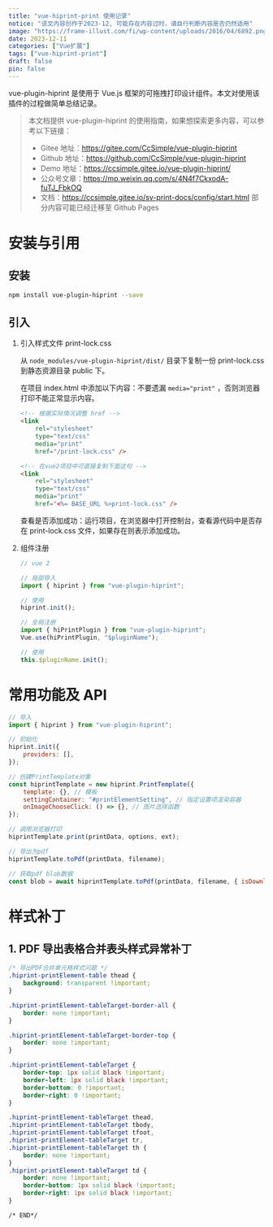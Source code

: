 ```yaml
---
title: "vue-hiprint-print 使用记录"
notice: "该文内容创作于2023-12, 可能存在内容过时，请自行判断内容是否仍然适用"
image: "https://frame-illust.com/fi/wp-content/uploads/2016/04/6892.png"
date: 2023-12-11
categories: ["Vue扩展"]
tags: ["vue-hiprint-print"]
draft: false
pin: false
---
```


vue-plugin-hiprint 是使用于 Vue.js 框架的可拖拽打印设计组件。本文对使用该插件的过程做简单总结记录。

> 本文档提供 vue-plugin-hiprint 的使用指南，如果想探索更多内容，可以参考以下链接：
>
> -   Gitee 地址：https://gitee.com/CcSimple/vue-plugin-hiprint
> -   Github 地址：https://github.com/CcSimple/vue-plugin-hiprint
> -   Demo 地址：https://ccsimple.gitee.io/vue-plugin-hiprint/
> -   公众号文章：https://mp.weixin.qq.com/s/4N4f7CkxodA-fuTJ_FbkOQ
> -   文档：https://ccsimple.gitee.io/sv-print-docs/config/start.html
>     部分内容可能已经迁移至 Github Pages

# 安装与引用

## 安装

```bash
npm install vue-plugin-hiprint --save
```

## 引入

1. 引入样式文件 print-lock.css

    从 `node_modules/vue-plugin-hiprint/dist/` 目录下复制一份 print-lock.css 到静态资源目录 public 下。

    在项目 index.html 中添加以下内容：不要遗漏 `media="print"` ，否则浏览器打印不能正常显示内容。

    ```html
    <!-- 根据实际情况调整 href -->
    <link
        rel="stylesheet"
        type="text/css"
        media="print"
        href="/print-lock.css" />

    <!-- 在vue2项目中可直接复制下面这句 -->
    <link
        rel="stylesheet"
        type="text/css"
        media="print"
        href="<%= BASE_URL %>print-lock.css" />
    ```

    查看是否添加成功：运行项目，在浏览器中打开控制台，查看源代码中是否存在 print-lock.css 文件，如果存在则表示添加成功。

2. 组件注册

    ```js
    // vue 2

    // 局部导入
    import { hiprint } from "vue-plugin-hiprint";

    // 使用
    hiprint.init();

    // 全局注册
    import { hiPrintPlugin } from "vue-plugin-hiprint";
    Vue.use(hiPrintPlugin, "$pluginName");

    // 使用
    this.$pluginName.init();
    ```

# 常用功能及 API

```js
// 导入
import { hiprint } from "vue-plugin-hiprint";

// 初始化
hiprint.init({
    providers: [],
});

// 创建PrintTemplate对象
const hiprintTemplate = new hiprint.PrintTemplate({
    template: {}, // 模板
    settingContainer: "#printElementSetting", // 指定设置项渲染容器
    onImageChooseClick: () => {}, // 图片选择函数
});

// 调用浏览器打印
hiprintTemplate.print(printData, options, ext);

// 导出为pdf
hiprintTemplate.toPdf(printData, filename);

// 获取pdf blob数据
const blob = await hiprintTemplate.toPdf(printData, filename, { isDownload: false });
```

# 样式补丁

## 1. PDF 导出表格合并表头样式异常补丁

```css
/* 导出PDF合并单元格样式问题 */
.hiprint-printElement-table thead {
    background: transparent !important;
}

.hiprint-printElement-tableTarget-border-all {
    border: none !important;
}

.hiprint-printElement-tableTarget-border-top {
    border: none !important;
}

.hiprint-printElement-tableTarget {
    border-top: 1px solid black !important;
    border-left: 1px solid black !important;
    border-bottom: 0 !important;
    border-right: 0 !important;
}

.hiprint-printElement-tableTarget thead,
.hiprint-printElement-tableTarget tbody,
.hiprint-printElement-tableTarget tfoot,
.hiprint-printElement-tableTarget tr,
.hiprint-printElement-tableTarget th {
    border: none !important;
}
.hiprint-printElement-tableTarget td {
    border: none !important;
    border-bottom: 1px solid black !important;
    border-right: 1px solid black !important;
}

/* END*/
```
